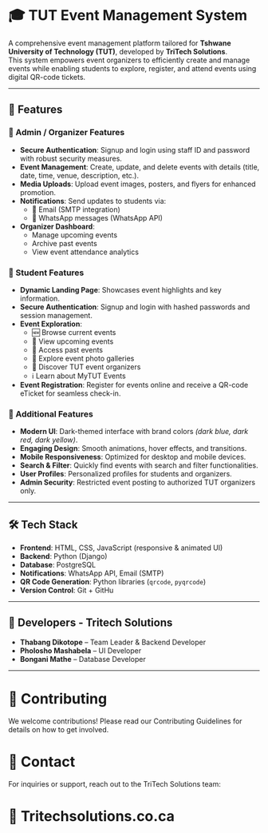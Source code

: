 # 🎓 TUT Event Management System  

A comprehensive event management platform tailored for **Tshwane University of Technology (TUT)**, developed by **TriTech Solutions**.  
This system empowers event organizers to efficiently create and manage events while enabling students to explore, register, and attend events using digital QR-code tickets.  

---

## 🚀 Features  

### 🔹 Admin / Organizer Features  
- **Secure Authentication**: Signup and login using staff ID and password with robust security measures.  
- **Event Management**: Create, update, and delete events with details (title, date, time, venue, description, etc.).  
- **Media Uploads**: Upload event images, posters, and flyers for enhanced promotion.  
- **Notifications**: Send updates to students via:  
  - 📧 Email (SMTP integration)  
  - 💬 WhatsApp messages (WhatsApp API)  
- **Organizer Dashboard**:  
  - Manage upcoming events  
  - Archive past events  
  - View event attendance analytics  

### 🔹 Student Features  
- **Dynamic Landing Page**: Showcases event highlights and key information.  
- **Secure Authentication**: Signup and login with hashed passwords and session management.  
- **Event Exploration**:  
  - 🆕 Browse current events  
  - 📅 View upcoming events  
  - 📜 Access past events  
  - 📸 Explore event photo galleries  
  - 👥 Discover TUT event organizers  
  - ℹ️ Learn about MyTUT Events  
- **Event Registration**: Register for events online and receive a QR-code eTicket for seamless check-in.  

### 🔹 Additional Features  
- **Modern UI**: Dark-themed interface with brand colors *(dark blue, dark red, dark yellow)*.  
- **Engaging Design**: Smooth animations, hover effects, and transitions.  
- **Mobile Responsiveness**: Optimized for desktop and mobile devices.  
- **Search & Filter**: Quickly find events with search and filter functionalities.  
- **User Profiles**: Personalized profiles for students and organizers.  
- **Admin Security**: Restricted event posting to authorized TUT organizers only.  

---

## 🛠️ Tech Stack  
- **Frontend**: HTML, CSS, JavaScript (responsive & animated UI)  
- **Backend**: Python (Django)  
- **Database**: PostgreSQL  
- **Notifications**: WhatsApp API, Email (SMTP)  
- **QR Code Generation**: Python libraries (`qrcode`, `pyqrcode`)  
- **Version Control**: Git + GitHu

---

## 👥 Developers - Tritech Solutions  
- **Thabang Dikotope** – Team Leader & Backend Developer  
- **Pholosho Mashabela** – UI Developer  
- **Bongani Mathe** – Database Developer  

---

# 🤝 Contributing

We welcome contributions! Please read our Contributing Guidelines for details on how to get involved.

# 📧 Contact

For inquiries or support, reach out to the TriTech Solutions team:
# 📩 Tritechsolutions.co.ca

